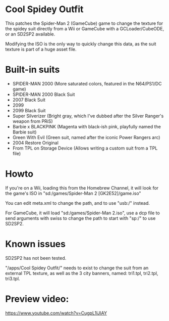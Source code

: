 # Cool Spidey Outfit

This patches the Spider-Man 2 (GameCube) game to change the texture for the spidey suit directly from a Wii or GameCube with a GCLoader/CubeODE, or an SD2SP2 available.

Modifying the ISO is the only way to quickly change this data, as the suit texture is part of a huge asset file.

# Built-in suits
+ SPIDER-MAN 2000 (More saturated colors, featured in the N64/PS1/DC game)
+ SPIDER-MAN 2000 Black Suit
+ 2007 Black Suit
+ 2099
+ 2099 Black Suit
+ Super Silverizer (Bright gray, which I've dubbed after the Silver Ranger's weapon from PRiS)
+ Barbie x BLACKPINK (Magenta with black-ish pink, playfully named the Barbie suit)
+ Green With Evil (Green suit, named after the iconic Power Rangers arc)
+ 2004 Restore Original
+ From TPL on Storage Device (Allows writing a custom suit from a TPL file)


# Howto
If you're on a Wii, loading this from the Homebrew Channel, it will look for the game's ISO in "sd:/games/Spider-Man 2 [GK2E52]/game.iso"

You can edit meta.xml to change the path, and to use "usb:/" instead.

For GameCube, it will load "sd:/games/Spider-Man 2.iso", use a dcp file to send arguments with swiss to change the path to start with "sp:/" to use SD2SP2.


# Known issues
SD2SP2 has not been tested.

"/apps/Cool Spidey Outfit/" needs to exist to change the suit from an external TPL texture, as well as the 3 city banners, named: tri1.tpl, tri2.tpl, tri3.tpl.


# Preview video:
https://www.youtube.com/watch?v=CugpL1lJIAY
